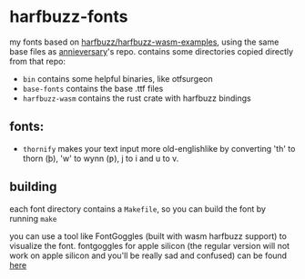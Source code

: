 # harfbuzz-fonts

my fonts based on [harfbuzz/harfbuzz-wasm-examples](https://github.com/harfbuzz/harfbuzz-wasm-examples), using the same base files as [annieversary](https://github.com/annieversary/harfbuzz-wasm-fonts)'s repo.
contains some directories copied directly from that repo:

- `bin` contains some helpful binaries, like otfsurgeon
- `base-fonts` contains the base .ttf files
- `harfbuzz-wasm` contains the rust crate with harfbuzz bindings

## fonts:
- `thornify` makes your text input more old-englishlike by converting 'th' to thorn (þ), 'w' to wynn (ƿ), j to i and u to v.

## building
each font directory contains a `Makefile`, so you can build the font by running `make`

you can use a tool like FontGoggles (built with wasm harfbuzz support) to visualize the font.
fontgoggles for apple silicon (the regular version will not work on apple silicon and you'll be really sad and confused) can be found [here](https://github.com/harfbuzz/harfbuzz-wasm-examples/tree/main/fontgoggles-wasm-m1)